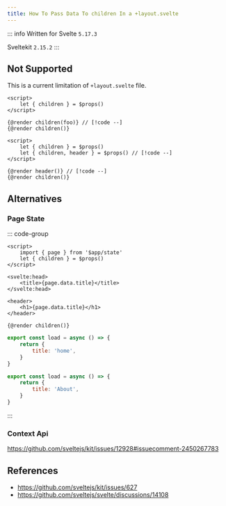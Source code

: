 ```yaml
---
title: How To Pass Data To children In a +layout.svelte
---
```


::: info Written for
Svelte `5.17.3`

Sveltekit `2.15.2`
:::

## Not Supported

This is a current limitation of `+layout.svelte` file.

```svelte
<script>
	let { children } = $props()
</script>

{@render children(foo)} // [!code --]
{@render children()}
```

```svelte
<script>
	let { children } = $props()
	let { children, header } = $props() // [!code --]
</script>

{@render header()} // [!code --]
{@render children()}
```

## Alternatives

### Page State

::: code-group

```svelte [+layout.svelte]
<script>
	import { page } from '$app/state'
	let { children } = $props()
</script>

<svelte:head>
	<title>{page.data.title}</title>
</svelte:head>

<header>
	<h1>{page.data.title}</h1>
</header>

{@render children()}
```

```js [home/+page.server.js]
export const load = async () => {
	return {
		title: 'home',
	}
}
```

```js [about/+page.server.js]
export const load = async () => {
	return {
		title: 'About',
	}
}
```

:::

### Context Api

https://github.com/sveltejs/kit/issues/12928#issuecomment-2450267783

## References

- https://github.com/sveltejs/kit/issues/627
- https://github.com/sveltejs/svelte/discussions/14108
